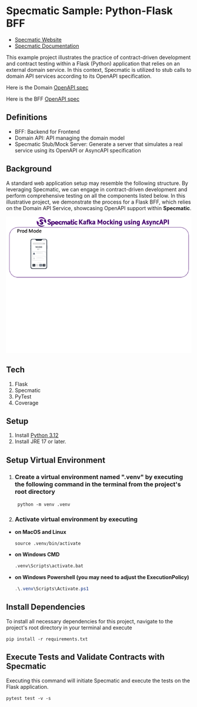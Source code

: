 
# Specmatic Sample: Python-Flask BFF

* [Specmatic Website](https://specmatic.io)
* [Specmatic Documentation](https://specmatic.io/documentation.html)

This example project illustrates the practice of contract-driven development and contract testing within a Flask (Python) application that relies on an external domain service. In this context, Specmatic is utilized to stub calls to domain API services according to its OpenAPI specification.

Here is the Domain [OpenAPI spec](https://github.com/specmatic/specmatic-order-contracts/blob/main/io/specmatic/examples/store/openapi/api_order_v3.yaml)

Here is the BFF [OpenAPI spec](https://github.com/specmatic/specmatic-order-contracts/blob/main/io/specmatic/examples/store/openapi/product_search_bff_v4.yaml)

## Definitions

* BFF: Backend for Frontend
* Domain API: API managing the domain model
* Specmatic Stub/Mock Server: Generate a server that simulates a real service using its OpenAPI or AsyncAPI specification

## Background

A standard web application setup may resemble the following structure. By leveraging Specmatic, we can engage in contract-driven development and perform comprehensive testing on all the components listed below. In this illustrative project, we demonstrate the process for a Flask BFF, which relies on the Domain API Service, showcasing OpenAPI support within **Specmatic**.

![HTML client talks to client API which talks to backend API](assets/specmatic-order-bff-architecture.gif)

## Tech

1. Flask
2. Specmatic
3. PyTest
4. Coverage

## Setup

1. Install [Python 3.12](https://www.python.org/)
2. Install JRE 17 or later.

## Setup Virtual Environment

1. ### Create a virtual environment named ".venv" by executing the following command in the terminal from the project's root directory

   ```shell
    python -m venv .venv
    ```

2. ### Activate virtual environment by executing

* **on MacOS and Linux**

   ```shell
   source .venv/bin/activate
   ```

* **on Windows CMD**

  ```cmd
  .venv\Scripts\activate.bat
  ```

* **on Windows Powershell (you may need to adjust the ExecutionPolicy)**

  ```powershell
  .\.venv\Scripts\Activate.ps1
  ```

## Install Dependencies

To install all necessary dependencies for this project, navigate to the project's root directory in your terminal and execute

```shell
pip install -r requirements.txt
```

## Execute Tests and Validate Contracts with Specmatic

Executing this command will initiate Specmatic and execute the tests on the Flask application.

```shell
pytest test -v -s
```
